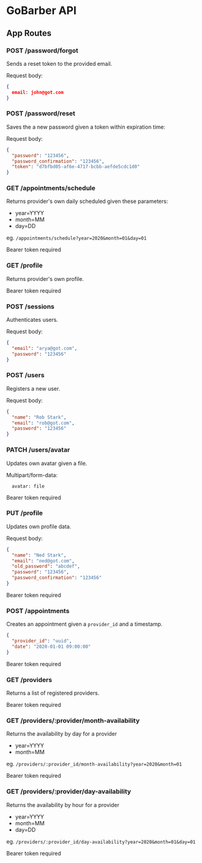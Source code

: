 # GoBarber API

## App Routes

### POST /password/forgot

Sends a reset token to the provided email.

Request body:

```json
{
  email: john@got.com
}
```

### POST /password/reset

Saves the a new password given a token within expiration time:

Request body:

```json
{
  "password": "123456",
  "password_confirmation": "123456",
  "token": "d7bfbd05-af6e-4717-bcbb-aefde5cdc1d0"
}
```

### GET /appointments/schedule

Returns provider's own daily scheduled given these parameters:

- year=YYYY
- month=MM
- day=DD

eg. `/appointments/schedule?year=2020&month=01&day=01`

Bearer token required

### GET /profile

Returns provider's own profile.

Bearer token required

### POST /sessions

Authenticates users.

Request body:

```json
{
  "email": "arya@got.com",
  "password": "123456"
}
```

### POST /users

Registers a new user.

Request body:

```json
{
  "name": "Rob Stark",
  "email": "rob@got.com",
  "password": "123456"
}
```

### PATCH /users/avatar

Updates own avatar given a file.

Multipart/form-data:

```
  avatar: file
```

Bearer token required

### PUT /profile

Updates own profile data.

Request body:

```json
{
  "name": "Ned Stark",
  "email": "ned@got.com",
  "old_password": "abcdef",
  "password": "123456",
  "password_confirmation": "123456"
}
```

Bearer token required

### POST /appointments

Creates an appointment given a `provider_id` and a timestamp.

```json
{
  "provider_id": "uuid",
  "date": "2020-01-01 09:00:00"
}
```

Bearer token required

### GET /providers

Returns a list of registered providers.

Bearer token required

### GET /providers/:provider/month-availability

Returns the availability by day for a provider

- year=YYYY
- month=MM

eg. `/providers/:provider_id/month-availability?year=2020&month=01`

Bearer token required

### GET /providers/:provider/day-availability

Returns the availability by hour for a provider

- year=YYYY
- month=MM
- day=DD

eg. `/providers/:provider_id/day-availability?year=2020&month=01&day=01`

Bearer token required
